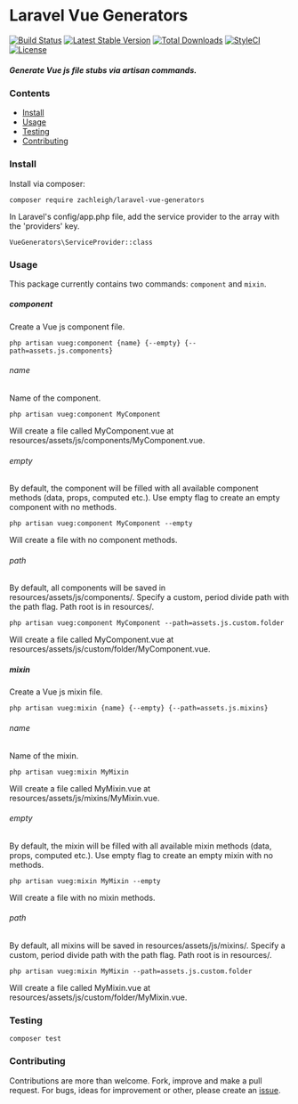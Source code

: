 # Laravel Vue Generators   
[![Build Status](https://travis-ci.org/zachleigh/laravel-vue-generators.svg?branch=master)](https://travis-ci.org/zachleigh/laravel-vue-generators)
[![Latest Stable Version](https://poser.pugx.org/zachleigh/laravel-vue-generators/version.svg)](//packagist.org/packages/zachleigh/laravel-vue-generators)
[![Total Downloads](https://poser.pugx.org/zachleigh/laravel-vue-generators/downloads)](https://packagist.org/packages/zachleigh/laravel-vue-generators)
[![StyleCI](https://styleci.io/repos/73324143/shield?style=flat)](https://styleci.io/repos/72352058)
[![License](https://poser.pugx.org/zachleigh/laravel-vue-generators/license.svg)](//packagist.org/packages/zachleigh/laravel-vue-generators)  
##### Generate Vue js file stubs via artisan commands. 

### Contents
  - [Install](#install)
  - [Usage](#usage)
  - [Testing](#testing)
  - [Contributing](#contributing)

### Install
Install via composer:
```
composer require zachleigh/laravel-vue-generators
```
In Laravel's config/app.php file, add the service provider to the array with the 'providers' key.
```
VueGenerators\ServiceProvider::class
```    

### Usage
This package currently contains two commands: `component` and `mixin`.      
##### component
Create a Vue js component file.
```
php artisan vueg:component {name} {--empty} {--path=assets.js.components}
```
###### name
Name of the component.
```
php artisan vueg:component MyComponent
```
Will create a file called MyComponent.vue at resources/assets/js/components/MyComponent.vue.
###### empty
By default, the component will be filled with all available component methods (data, props, computed etc.). Use empty flag to create an empty component with no methods.
```
php artisan vueg:component MyComponent --empty
```
Will create a file with no component methods.
###### path
By default, all components will be saved in resources/assets/js/components/. Specify a custom, period divide path with the path flag. Path root is in resources/.
```
php artisan vueg:component MyComponent --path=assets.js.custom.folder
``` 
Will create a file called MyComponent.vue at resources/assets/js/custom/folder/MyComponent.vue.

##### mixin
Create a Vue js mixin file.
```
php artisan vueg:mixin {name} {--empty} {--path=assets.js.mixins}
```
###### name
Name of the mixin.
```
php artisan vueg:mixin MyMixin
```
Will create a file called MyMixin.vue at resources/assets/js/mixins/MyMixin.vue.
###### empty
By default, the mixin will be filled with all available mixin methods (data, props, computed etc.). Use empty flag to create an empty mixin with no methods.
```
php artisan vueg:mixin MyMixin --empty
```
Will create a file with no mixin methods.
###### path
By default, all mixins will be saved in resources/assets/js/mixins/. Specify a custom, period divide path with the path flag. Path root is in resources/.
```
php artisan vueg:mixin MyMixin --path=assets.js.custom.folder
``` 
Will create a file called MyMixin.vue at resources/assets/js/custom/folder/MyMixin.vue.

### Testing
```
composer test
```

### Contributing
Contributions are more than welcome. Fork, improve and make a pull request. For bugs, ideas for improvement or other, please create an [issue](https://github.com/zachleigh/laravel-lang-bundler/issues).
